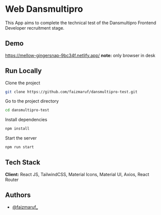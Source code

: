 # Web Dansmultipro

This App aims to complete the technical test of the Dansmultipro Frontend Developer recruitment stage.

## Demo

https://mellow-gingersnap-9bc34f.netlify.app/
**note:** only browser in desk

## Run Locally

Clone the project

```bash
git clone https://github.com/faizmaruf/dansmultipro-test.git
```

Go to the project directory

```bash
cd dansmultipro-test
```

Install dependencies

```bash
npm install
```

Start the server

```bash
npm run start
```

## Tech Stack

**Client:** React JS, TailwindCSS, Material Icons, Material UI, Axios, React Router

## Authors

- [@faizmaruf\_](https://www.instagram.com/faizmaruf_/)

